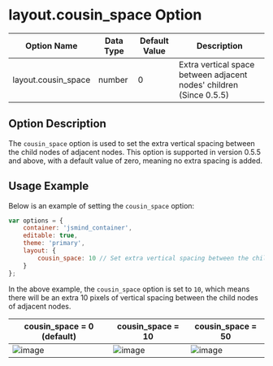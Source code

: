 # layout.cousin_space Option

| Option Name | Data Type | Default Value | Description |
| --- | --- | --- | --- |
| layout.cousin_space | number | 0 | Extra vertical space between adjacent nodes' children (Since 0.5.5) |

## Option Description

The `cousin_space` option is used to set the extra vertical spacing between the child nodes of adjacent nodes. This option is supported in version 0.5.5 and above, with a default value of zero, meaning no extra spacing is added.

## Usage Example

Below is an example of setting the `cousin_space` option:

```javascript
var options = {
    container: 'jsmind_container',
    editable: true,
    theme: 'primary',
    layout: {
        cousin_space: 10 // Set extra vertical spacing between the child nodes of adjacent nodes to 10 pixels
    }
};
```

In the above example, the `cousin_space` option is set to `10`, which means there will be an extra 10 pixels of vertical spacing between the child nodes of adjacent nodes.

| cousin_space = 0 (default) | cousin_space = 10 | cousin_space = 50 |
| --- | --- | --- |
| <img alt="image" src="https://github.com/hizzgdev/jsmind/assets/1690290/dfff9a11-87aa-4e14-ae27-1f1a2c42b5d5"> | <img alt="image" src="https://github.com/hizzgdev/jsmind/assets/1690290/934f2c5c-10d5-4d32-94ad-7da7de04242e"> | <img alt="image" src="https://github.com/hizzgdev/jsmind/assets/1690290/cad19844-1f6a-4bd9-bf68-fb295d51d88e"> |